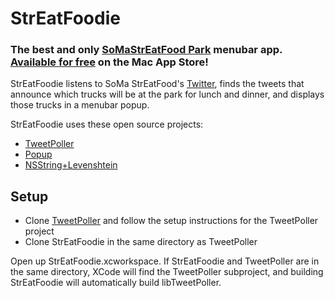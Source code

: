 StrEatFoodie
============
### The best and only [SoMaStrEatFood Park](http://somastreatfoodpark.com/) menubar app. [Available for free](https://itunes.apple.com/us/app/streatfoodie/id576664821?mt=12) on the Mac App Store!

StrEatFoodie listens to SoMa StrEatFood's [Twitter](https://twitter.com/somastreatfood), finds the tweets that announce which trucks will
be at the park for lunch and dinner, and displays those trucks in a menubar popup.

StrEatFoodie uses these open source projects:

- [TweetPoller](https://github.com/jimmyoneill/TweetPoller)
- [Popup](https://github.com/shpakovski/Popup)
- [NSString+Levenshtein](https://github.com/aufflick/aufflick-cocoa-additions/tree/master/Cocoa%20Additions/NSString+Levenshtein)

## Setup 

- Clone [TweetPoller](https://github.com/jimmyoneill/TweetPoller) and follow the setup instructions for the TweetPoller project
- Clone StrEatFoodie in the same directory as TweetPoller

Open up StrEatFoodie.xcworkspace. If StrEatFoodie and TweetPoller are in the same directory, XCode will find the TweetPoller 
subproject, and building StrEatFoodie will automatically build libTweetPoller.